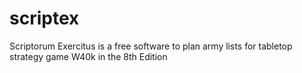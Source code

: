 # scriptex
Scriptorum Exercitus is a free software to plan army lists for tabletop strategy game W40k in the 8th Edition

